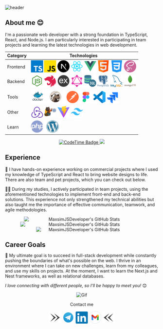 ![header](https://capsule-render.vercel.app/api?type=waving&height=230&text=✌️Hi%20there,%20I'm%20Maksym!&section=header&color=0:1a1a2e,100:9c9cfc&reversal=false&textBg=false&fontColor=white&fontAlign=48&fontAlignY=51&descAlign=52&descAlignY=80&fontSize=60)

## About me 😊

I'm a passionate web developer with a strong foundation in TypeScript, React, and Node.js. I am particularly interested in participating in team projects and learning the latest technologies in web development.

<div style="margin-bottom: 20px">
  <div align="center">
    <table style="display:block;">
      <thead>
        <tr>
          <th>Category</th>
          <th>Technologies</th>
        </tr>
      </thead>
      <tbody>
        <tr>
          <td>Frontend</td>
          <td>
            <a href="https://www.typescriptlang.org/" title="TypeScript" target="_blank"><img src="icons/typescript.png" width="40" alt="TypeScript" /></a>
            <a href="https://www.javascript.com/" title="JavaScript" target="_blank"><img src="icons/js.png" width="40" alt="JavaScript" /></a>
            <a href="https://nextjs.org/" title="Next.js" target="_blank"><img src="icons/nextjs.webp" width="40" alt="Next.js" /></a>
            <a href="https://reactjs.org/" title="React" target="_blank"><img src="icons/react.png" width="40" alt="React" /></a>
            <a href="https://vuejs.org/" title="Vue" target="_blank"><img src="icons/vue.png" width="40" alt="Vue" /></a>
            <a href="https://html.com/" title="HTML" target="_blank"><img src="icons/html.png" width="40" alt="HTML" /></a>
            <a href="https://css.in.ua/" title="CSS" target="_blank"><img src="icons/css.png" width="40" alt="CSS" /></a>
            <a href="https://sass-lang.com/" title="SASS" target="_blank"><img src="icons/sass.png" width="40" alt="SASS" /></a>
          </td>
        </tr>
        <tr>
          <td>Backend</td>
          <td>
            <a href="https://nodejs.org/en" title="Node.js" target="_blank"><img src="icons/node.png" width="40" alt="Node.js" /></a>
            <a href="https://nestjs.com/" title="NestJS" target="_blank"><img src="icons/nestJS.png" width="40" alt="NestJS" /></a>
            <a href="https://expressjs.com/ru/" title="Express" target="_blank"><img src="icons/express.png" width="40" alt="Express" /></a>
            <a href="https://graphql.org/" title="GraphQL" target="_blank"><img src="icons/GraphQL.png" width="40" alt="GraphQL" /></a>
                        <a href="https://www.mysql.com/" title="MySQL" target="_blank"><img src="icons/sql.png" width="40" alt="MySQL" /></a>
            <a href="https://www.postgresql.org/" title="PostgreSQL" target="_blank"><img src="icons/postgresql.png" width="40" alt="PostgreSQL" /></a>
            <a href="https://www.mysql.com/" title="MySQL" target="_blank"><img src="icons/mySQL.png" width="40" alt="MySQL" /></a>
            <a href="https://www.mongodb.com/" title="MongoDB" target="_blank"><img src="icons/mongodb.png" height="40" width="40" alt="MongoDB" /></a>
          </td>
        </tr>
        <tr>
          <td>Tools</td>
          <td>
            <a href="https://www.docker.com/" title="Docker" target="_blank"><img src="icons/docker.png" width="45" alt="Docker" /></a>
            <a href="https://dbeaver.io/" title="DBeaver" target="_blank"><img src="icons/Dbeaver.png" width="65" alt="DBeaver" /></a>
            <a href="https://www.postman.com/" title="Postman" target="_blank"><img src="icons/postman.png" width="40" alt="Postman" /></a>
            <a href="https://www.figma.com/" title="Figma" target="_blank"><img src="icons/figma.png" width="40" alt="Figma" /></a>
            <a href="https://code.visualstudio.com/" title="VSCode" target="_blank"><img src="icons/vsCode.png" width="40" alt="VSCode" /></a>
                        <a href="https://www.atlassian.com/software/jira" title="jira" target="_blank"><img src="icons/jira.png" width="40" alt="jira" /></a>
          </td>
        </tr>
        <tr>
          <td>Other</td>
          <td>
            <a href="https://redux.js.org/" title="Redux" target="_blank"><img src="icons/redux.png" width="40" alt="Redux" /></a>
            <a href="https://zustand-demo.pmnd.rs/" title="Zustand" target="_blank"><img src="icons/zustand.png" width="40" alt="Zustand" /></a>
            <a href="https://vitejs.dev/" title="Vite" target="_blank"><img src="icons/vite.png" width="40" alt="Vite" /></a>
                        <a href="https://tailwindcss.com/" title="tailwindcss" target="_blank"><img src="icons/tailwind.png" width="40" alt="tailwindcss" /></a>
          </td>
        </tr>
        <tr>
          <td>Learn</td>
          <td>
            <a href="https://www.php.net/" title="PHP" target="_blank"><img src="icons/php.png" width="40" alt="PHP" /></a>
            <a href="https://developer.wordpress.org/" title="WordPress" target="_blank"><img src="icons/wordpress.png" height="40" alt="WordPress" /></a>
          </td>
        </tr>
      </tbody>
    </table>
    <a href="https://codetime.dev/ua/dashboard" target="_blank">
      <img href="https://codetime.dev" alt="CodeTime Badge" src="https://img.shields.io/endpoint?style=social&color=222&url=https%3A%2F%2Fapi.codetime.dev%2Fshield%3Fid%3D26542%26project%3D%26in=0">
    </a>
    <a href="https://visitcount.itsvg.in">
      <img src="https://visitcount.itsvg.in/api?id=MaxsimJSDeveloper&label=Profile%20Views&pretty=true" height="20"/>
    </a>
  </div>
</div>

<h2>Experience</h2>

🚀 I have hands-on experience working on commercial projects where I used my knowledge of TypeScript and React to bring website designs to life. There are also team and pet projects, which you can check out below.

👨‍💻 During my studies, I actively participated in team projects, using the aforementioned technologies to implement front-end and back-end solutions. This experience not only strengthened my technical abilities but also taught me the importance of effective communication, teamwork, and agile methodologies.

<div align="center" style="display: flex; justify-content: center; flex-wrap: wrap; margin-bottom: 20px">
  <img src="https://github-readme-stats.vercel.app/api?username=MaxsimJSDeveloper&theme=tokyonight&show_icons=true&hide_border=true&count_private=true" alt="MaxsimJSDeveloper's GitHub Stats" width="380"/>
  <img src="https://github-readme-streak-stats.herokuapp.com/?user=MaxsimJSDeveloper&theme=tokyonight&hide_border=true" alt="MaxsimJSDeveloper's GitHub Stats" width="405"/>
  <img src="https://github-readme-stats.vercel.app/api/top-langs/?username=MaxsimJSDeveloper&theme=tokyonight&show_icons=true&hide_border=true&layout=compact" alt="MaxsimJSDeveloper's GitHub Stats" width="300"/>
</div>

<h2 style="margin-bottom: 0;">Career Goals</h2>

🎯 My ultimate goal is to succeed in full-stack development while constantly pushing the boundaries of what's possible on the web. I thrive in an environment where I can take on new challenges, learn from my colleagues, and use my skills on projects. At the moment, I want to learn the Next.js and Nest frameworks, as well as relational databases.

<em>I love connecting with different people, so I'll be happy to meet you!</em> 😊

<div align="center">
  <img src="https://media.giphy.com/media/LnQjpWaON8nhr21vNW/giphy.gif" width="60" alt="Gif"/>
</div>

<div align="center">
<p>Сontact me</p>
<img src="icons/right.png" width="40" />
  <a href="https://t.me/JsWEB_Developer" title="Telegram" target="_blank"><img src="icons/tg.png" width="40" alt="Telegram" /></a>
  <a href="http://www.linkedin.com/in/maksymholovko/" title="LinkedIn" target="_blank"><img src="icons/linkedIn.webp" width="40" alt="LinkedIn" /></a>
  <a href="mailto:golovkomaksim852@gmail.com"><img src="icons/gmail.png" width="40" alt="Gmail" /></a>
  <img src="icons/left.png" width="40" />
</div>
